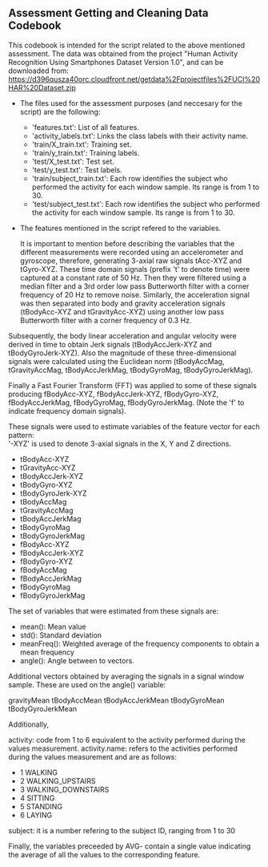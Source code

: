Assessment Getting and Cleaning Data Codebook 
--------------------------------------------

This codebook is intended for the script related to the above mentioned assessment.
The data was obtained from the project "Human Activity Recognition Using Smartphones Dataset Version 1.0",
and can be downloaded from: https://d396qusza40orc.cloudfront.net/getdata%2Fprojectfiles%2FUCI%20HAR%20Dataset.zip

* The files used for the assessment purposes (and neccesary for the script) are the following:

   * 'features.txt': List of all features.
   * 'activity_labels.txt': Links the class labels with their activity name.
   * 'train/X_train.txt': Training set.
   * 'train/y_train.txt': Training labels.
   * 'test/X_test.txt': Test set.
   * 'test/y_test.txt': Test labels.
   * 'train/subject_train.txt': Each row identifies the subject who performed the activity for each window sample. Its range is from 1 to 30. 
   * 'test/subject_test.txt': Each row identifies the subject who performed the activity for each window sample. Its range is from 1 to 30. 
   

* The features mentioned in the script refered to the variables.

  It is important to mention before describing the variables that the different measurements were recorded using an accelerometer and gyroscope, therefore, generating 3-axial raw signals tAcc-XYZ and tGyro-XYZ. These time domain signals (prefix 't' to denote time) were captured at a constant rate of 50 Hz. Then they were filtered using a median filter and a 3rd order low pass Butterworth filter with a corner frequency of 20 Hz to remove noise. Similarly, the acceleration signal was then separated into body and gravity acceleration signals (tBodyAcc-XYZ and tGravityAcc-XYZ) using another low pass Butterworth filter with a corner frequency of 0.3 Hz. 

 Subsequently, the body linear acceleration and angular velocity were derived in time to obtain Jerk signals (tBodyAccJerk-XYZ and tBodyGyroJerk-XYZ). Also the magnitude of these three-dimensional signals were calculated using the Euclidean norm (tBodyAccMag, tGravityAccMag, tBodyAccJerkMag, tBodyGyroMag, tBodyGyroJerkMag). 

 Finally a Fast Fourier Transform (FFT) was applied to some of these signals producing fBodyAcc-XYZ, fBodyAccJerk-XYZ, fBodyGyro-XYZ, fBodyAccJerkMag, fBodyGyroMag, fBodyGyroJerkMag. (Note the 'f' to indicate frequency domain signals). 

These signals were used to estimate variables of the feature vector for each pattern:  
'-XYZ' is used to denote 3-axial signals in the X, Y and Z directions.

* tBodyAcc-XYZ
* tGravityAcc-XYZ
* tBodyAccJerk-XYZ
* tBodyGyro-XYZ
* tBodyGyroJerk-XYZ
* tBodyAccMag
* tGravityAccMag
* tBodyAccJerkMag
* tBodyGyroMag
* tBodyGyroJerkMag
* fBodyAcc-XYZ
* fBodyAccJerk-XYZ
* fBodyGyro-XYZ
* fBodyAccMag
* fBodyAccJerkMag
* fBodyGyroMag
* fBodyGyroJerkMag

The set of variables that were estimated from these signals are: 

* mean(): Mean value
* std(): Standard deviation
* meanFreq(): Weighted average of the frequency components to obtain a mean frequency
* angle(): Angle between to vectors.

Additional vectors obtained by averaging the signals in a signal window sample. These are used on the angle() variable:

gravityMean
tBodyAccMean
tBodyAccJerkMean
tBodyGyroMean
tBodyGyroJerkMean


Additionally,

activity: code from 1 to 6 equivalent to the activity performed during the values measurement.
activity.name: refers to the activities performed during the values measurement and are as follows:

  * 1 WALKING
  * 2 WALKING_UPSTAIRS
  * 3 WALKING_DOWNSTAIRS
  * 4 SITTING
  * 5 STANDING
  * 6 LAYING

subject: it is a number refering to the subject ID, ranging from 1 to 30

Finally, the variables preceeded by AVG- contain a single value indicating the average of all the values to the corresponding feature.
